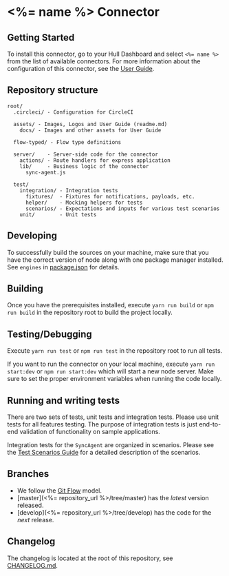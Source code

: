 # <%= name %> Connector

## Getting Started

To install this connector, go to your Hull Dashboard and select `<%= name %>` from the list of available connectors.
For more information about the configuration of this connector, see the [User Guide](/assets/readme.md).

## Repository structure

```text
root/
  .circleci/ - Configuration for CircleCI

  assets/ - Images, Logos and User Guide (readme.md)
    docs/ - Images and other assets for User Guide

  flow-typed/ - Flow type definitions

  server/    - Server-side code for the connector
    actions/ - Route handlers for express application
    lib/     - Business logic of the connector
      sync-agent.js

  test/
    integration/ - Integration tests
      fixtures/  - Fixtures for notifications, payloads, etc.
      helper/    - Mocking helpers for tests
      scenarios/ - Expectations and inputs for various test scenarios
    unit/        - Unit tests
```

## Developing

To successfully build the sources on your machine, make sure that you have the correct version of node along with one package manager installed. See `engines` in [package.json](/package.json) for details.

## Building

Once you have the prerequisites installed, execute `yarn run build` or `npm run build` in the repository root to build the project locally.

## Testing/Debugging

Execute `yarn run test` or `npm run test` in the repository root to run all tests.

If you want to run the connector on your local machine, execute `yarn run start:dev` or `npm run start:dev` which will start a new node server.
Make sure to set the proper environment variables when running the code locally.

## Running and writing tests

There are two sets of tests, unit tests and integration tests. Please use unit tests for all features testing. The purpose of integration tests is just end-to-end validation of functionality on sample applications.

Integration tests for the `SyncAgent` are organized in scenarios. Please see the [Test Scenarios Guide](/test/integration/scenarios/README.md) for a detailed description of the scenarios.

## Branches

- We follow the [Git Flow](http://nvie.com/posts/a-successful-git-branching-model/) model.
- [master](<%= repository_url %>/tree/master) has the _latest_ version released.
- [develop](<%= repository_url %>/tree/develop) has the code for the _next_ release.

## Changelog

The changelog is located at the root of this repository, see [CHANGELOG.md](/CHANGELOG.md).
